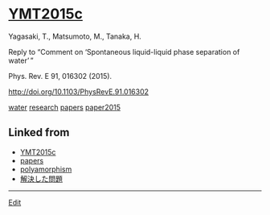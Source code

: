 ---
---
# [YMT2015c](/YMT2015c)

Yagasaki, T., Matsumoto, M., Tanaka, H.

Reply to “Comment on ‘Spontaneous liquid-liquid phase separation of water’ ”

Phys. Rev. E 91, 016302 (2015).

http://doi.org/10.1103/PhysRevE.91.016302



[water](/water) [research](/research) [papers](/papers) [paper2015](/paper2015) 


## Linked from

* [YMT2015c](YMT2015c.md)
* [papers](papers.md)
* [polyamorphism](polyamorphism.md)
* [解決した問題](解決した問題.md)


----
[Edit](https://github.com/vitroid/vitroid.github.io/edit/master/MD/YMT2015c.md)
